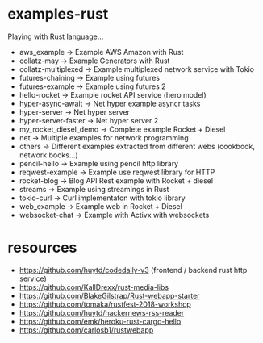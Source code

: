 # examples-rust
Playing with Rust language...

- aws_example -> Example AWS Amazon with Rust
- collatz-may -> Example Generators with Rust
- collatz-multiplexed -> Example multiplexed network service with Tokio
- futures-chaining -> Example using futures
- futures-example -> Example using futures 2
- hello-rocket -> Example rocket API service (hero model)
- hyper-async-await ->  Net hyper example asyncr tasks
- hyper-server -> Net hyper server
- hyper-server-faster -> Net hyper server 2
- my_rocket_diesel_demo -> Complete example Rocket + Diesel
- net -> Multiple examples for network programming
- others -> Different examples extracted from different webs (cookbook, network books...)
- pencil-hello -> Example using pencil http library
- reqwest-example -> Example use reqwest library for HTTP
- rocket-blog -> Blog API Rest example with Rocket + diesel
- streams -> Example using streamings in Rust
- tokio-curl -> Curl implementaton with tokio library
- web_example -> Example web in Rocket + Diesel
- websocket-chat -> Example with Activx with websockets

# resources

- https://github.com/huytd/codedaily-v3 (frontend / backend rust http service)
- https://github.com/KallDrexx/rust-media-libs
- https://github.com/BlakeGilstrap/Rust-webapp-starter
- https://github.com/tomaka/rustfest-2018-workshop
- https://github.com/huytd/hackernews-rss-reader
- https://github.com/emk/heroku-rust-cargo-hello
- https://github.com/carlosb1/rustwebapp


